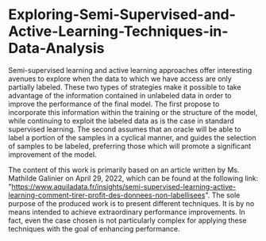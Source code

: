 # Exploring-Semi-Supervised-and-Active-Learning-Techniques-in-Data-Analysis

Semi-supervised learning and active learning approaches offer interesting avenues to explore when the data to which we have access are only partially labeled. These two types of strategies make it possible to take advantage of the information contained in unlabeled data in order to improve the performance of the final model. The first propose to incorporate this information within the training or the structure of the model, while continuing to exploit the labeled data as is the case in standard supervised learning. The second assumes that an oracle will be able to label a portion of the samples in a cyclical manner, and guides the selection of samples to be labeled, preferring those which will promote a significant improvement of the model.

The content of this work is primarily based on an article written by Ms. Mathilde Galinier on April 29, 2022, which can be found at the following link: "https://www.aquiladata.fr/insights/semi-supervised-learning-active-learning-comment-tirer-profit-des-donnees-non-labellisees".
The sole purpose of the produced work is to present different techniques. It is by no means intended to achieve extraordinary performance improvements. In fact, even the case chosen is not particularly complex for applying these techniques with the goal of enhancing performance.
